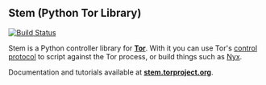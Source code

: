 ## Stem (Python Tor Library)

[![Build Status](https://travis-ci.org/rj76/stem.svg?branch=feature%2Fsmall-fixes)](https://travis-ci.org/rj76/stem)

Stem is a Python controller library for **[Tor](https://www.torproject.org/)**. With it you can use Tor's [control protocol](https://gitweb.torproject.org/torspec.git/tree/control-spec.txt) to script against the Tor process, or build things such as [Nyx](https://nyx.torproject.org/).

Documentation and tutorials available at **[stem.torproject.org](https://stem.torproject.org/)**.
